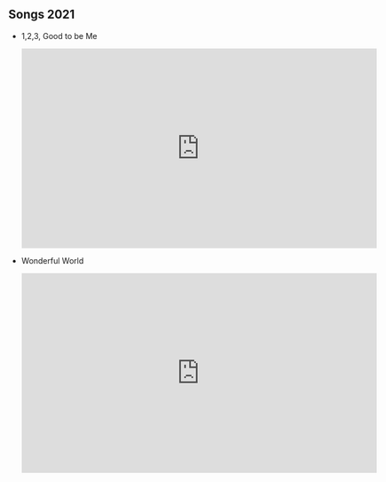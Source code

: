 ## Songs 2021

* 1,2,3, Good to be Me    
   <iframe width="640" height="360" src="https://www.youtube.com/embed/igmU0b65WCU" title="YouTube video player" frameborder="0" allow="accelerometer; autoplay; clipboard-write; encrypted-media; gyroscope; picture-in-picture" allowfullscreen></iframe>

* Wonderful World  
   <iframe width="640" height="360" src="https://www.youtube.com/embed/ddLd0QRf7Vg" title="YouTube video player" frameborder="0" allow="accelerometer; autoplay; clipboard-write; encrypted-media; gyroscope; picture-in-picture" allowfullscreen></iframe>
